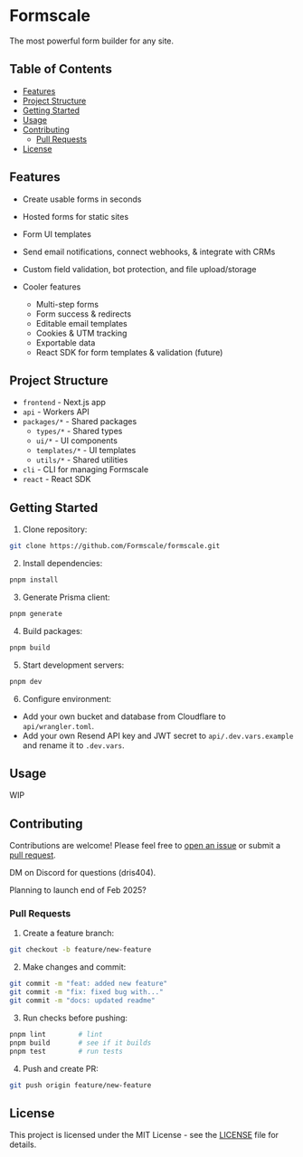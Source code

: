 # Formscale

The most powerful form builder for any site.

## Table of Contents

- [Features](#features)
- [Project Structure](#project-structure)
- [Getting Started](#getting-started)
- [Usage](#usage)
- [Contributing](#contributing)
  - [Pull Requests](#pull-requests)
- [License](#license)

## Features

- Create usable forms in seconds
- Hosted forms for static sites
- Form UI templates
- Send email notifications, connect webhooks, & integrate with CRMs
- Custom field validation, bot protection, and file upload/storage

- Cooler features
  - Multi-step forms
  - Form success & redirects
  - Editable email templates
  - Cookies & UTM tracking
  - Exportable data
  - React SDK for form templates & validation (future)

## Project Structure

- `frontend` - Next.js app
- `api` - Workers API
- `packages/*` - Shared packages
  - `types/*` - Shared types
  - `ui/*` - UI components
  - `templates/*` - UI templates
  - `utils/*` - Shared utilities
- `cli` - CLI for managing Formscale
- `react` - React SDK

## Getting Started

1. Clone repository:

```bash
git clone https://github.com/Formscale/formscale.git
```

2. Install dependencies:

```bash
pnpm install
```

3. Generate Prisma client:

```bash
pnpm generate
```

4. Build packages:

```bash
pnpm build
```

5. Start development servers:

```bash
pnpm dev
```

6. Configure environment:

- Add your own bucket and database from Cloudflare to `api/wrangler.toml`.
- Add your own Resend API key and JWT secret to `api/.dev.vars.example` and rename it to `.dev.vars`.

## Usage

WIP

## Contributing

Contributions are welcome! Please feel free to [open an issue](https://github.com/Formscale/formscale/issues) or submit a [pull request](https://github.com/Formscale/formscale/pulls).

DM on Discord for questions (dris404).

Planning to launch end of Feb 2025?

### Pull Requests

1. Create a feature branch:

```bash
git checkout -b feature/new-feature
```

2. Make changes and commit:

```bash
git commit -m "feat: added new feature"
git commit -m "fix: fixed bug with..."
git commit -m "docs: updated readme"
```

3. Run checks before pushing:

```bash
pnpm lint        # lint
pnpm build       # see if it builds
pnpm test        # run tests
```

4. Push and create PR:

```bash
git push origin feature/new-feature
```

## License

This project is licensed under the MIT License - see the [LICENSE](LICENSE) file for details.
